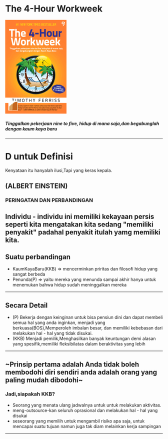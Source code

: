 # The 4-Hour Workweek


                       
![Flux Explained](https://raw.githubusercontent.com/xeyzo/in-60-seconds/master/the-4-hour-workweek.gif)
##### Tinggalkan pekerjaan nine to five, hidup di mana saja,dan begabunglah dengan kaum kaya baru

---
# D untuk Definisi
   Kenyataan itu hanyalah ilusi,Tapi yang keras kepala.   
   
   (ALBERT EINSTEIN) 
---
### PERINGATAN DAN PERBANDINGAN


Individu - individu ini memiliki kekayaan persis seperti kita mengatakan kita sedang "memiliki penyakit" padahal
penyakit itulah  yamg memiliki kita.
---
## Suatu perbandingan 
- KaumKayaBaru(KKB) => mencerminkan priritas dan filosofi hidup yang sangat berbeda
- Penunda(P) => yaitu mereka yang menunda sampai akhir hanya untuk menemukan bahwa hidup sudah meninggalkan mereka 
---
## Secara Detail
- (P) Bekerja dengan keinginan untuk bisa pensiun dini dan dapat membeli semua hal yang anda inginkan, menjadi yang berkuasa(BOS),Memperoleh imbalan besar, dan memiliki kebebasan dari melakukan hal - hal yang tidak disukai.
- (KKB) Menjadi pemilik,Menghasilkan banyak keuntungan demi alasan yang spesifik,memiliki fleksibilatas dalam beraktivitas yang lebih
---
~Prinsip pertama adalah Anda tidak boleh membodohi diri sendiri anda adalah orang yang paling mudah dibodohi~ 
---
### Jadi,siapakah KKB?
- Seorang yang menata ulang jadwalnya untuk untuk melakukan aktivitas.
- meng-outsource-kan seluruh oprasional dan melakukan hal - hal yang disukai
- seseorang yang memilih untuk mengambil risiko apa saja, untuk mencapai suatu tujuan namun juga tak diam melainkan kerja sampingan
---
